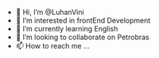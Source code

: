 - 👋 Hi, I’m @LuhanVini
- 👀 I’m interested in frontEnd Development
- 🌱 I’m currently learning English
- 💞️ I’m looking to collaborate on Petrobras
- 📫 How to reach me ...

<!---
LuhanVini/LuhanVini is a ✨ special ✨ repository because its `README.md` (this file) appears on your GitHub profile.
You can click the Preview link to take a look at your changes.
--->
